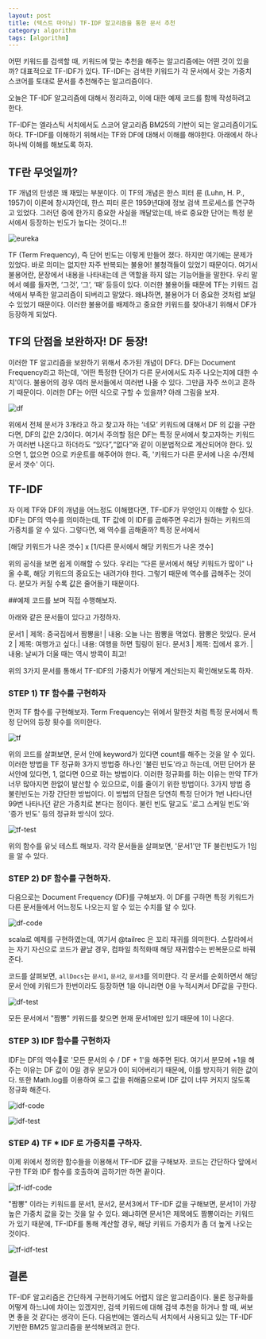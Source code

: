 ```yaml
---
layout: post
title: (텍스트 마이닝) TF-IDF 알고리즘을 통한 문서 추천
category: algorithm
tags: [algorithm]
---
```


어떤 키워드를 검색할 때, 키워드에 맞는 추천을 해주는 알고리즘에는 어떤 것이 있을까? 대표적으로 TF-IDF가 있다.
TF-IDF는 검색한 키워드가 각 문서에서 갖는 가중치 스코어를 토대로 문서를 추천해주는 알고리즘이다.

오늘은 TF-IDF 알고리즘에 대해서 정리하고, 이에 대한 예제 코드를 함께 작성하려고 한다.

 TF-IDF는 엘라스틱 서치에서도 스코어 알고리즘 BM25의 기반이 되는 알고리즘이기도 하다.
TF-IDF를 이해하기 위해서는 TF와 DF에 대해서 이해를 해야한다. 아래에서 하나하나씩 이해를 해보도록 하자.

## TF란 무엇일까?

TF 개념의 탄생은 꽤 재밌는 부분이다. 이 TF의 개념은 한스 피터 룬 (Luhn, H. P., 1957)이 이론에 창시자인데,
한스 피터 룬은 1959년대에 정보 검색 프로세스를 연구하고 있었다. 그러던 중에 한가지 중요한 사실을 깨달았는데,
바로 중요한 단어는 특정 문서에서 등장하는 빈도가 높다는 것이다..!!

![eureka](https://github.com/heesuk-ahn/heesuk-ahn.github.io/blob/master/assets/images/tf-idf/eureka.png?raw=true)

TF (Term Frequency), 즉 단어 빈도는 이렇게 만들어 졌다. 하지만 여기에는 문제가 있었다.
바로 의미는 없지만 자주 반복되는 불용어! 불청객들이 있었기 때문이다.
 여기서 불용어란, 문장에서 내용을 나타내는데 큰 역할을 하지 않는 기능어들을 말한다. 우리 말에서 예를 들자면, ‘그것’, ‘그’, ‘때’ 등등이 있다.
이러한 불용어들 때문에 TF는 키워드 검색에서 부족한 알고리즘이 되버리고 말았다. 왜냐하면, 불용어가 더 중요한 것처럼 보일 수 있었기 때문이다.
이러한 불용어를 배제하고 중요한 키워드를 찾아내기 위해서 DF가 등장하게 되었다.

## TF의 단점을 보완하자! DF 등장!

 이러한 TF 알고리즘을 보완하기 위해서 추가된 개념이 DF다. DF는 Document Frequency라고 하는데, '어떤 특정한 단어가 다른 문서에서도 자주 나오는지에 대한 수치'이다.
불용어의 경우 여러 문서들에서 여러번 나올 수 있다. 그만큼 자주 쓰이고 흔하기 때문이다.
이러한 DF는 어떤 식으로 구할 수 있을까? 아래 그림을 보자.

 ![df](https://github.com/heesuk-ahn/heesuk-ahn.github.io/blob/master/assets/images/tf-idf/df.png?raw=true)

 위에서 전체 문서가 3개라고 하고 찾고자 하는 ‘네모’ 키워드에 대해서 DF 의 값을 구한다면, DF의 값은 2/3이다.
여기서 주의할 점은 DF는 특정 문서에서 찾고자하는 키워드가 여러번 나온다고 하더라도 “있다”,“없다”와 같이 이분법적으로 계산되어야 한다.
있으면 1, 없으면 0으로 카운트를 해주어야 한다. 즉, '키워드가 다른 문서에 나온 수/전체 문서 갯수' 이다.

## TF-IDF

 자 이제 TF와 DF의 개념을 어느정도 이해했다면, TF-IDF가 무엇인지 이해할 수 있다. IDF는 DF의 역수를 의미하는데, TF 값에 이 IDF를 곱해주면
우리가 원하는 키워드의 가중치를 알 수 있다. 그렇다면, 왜 역수를 곱해줄까? 특정 문서에서

[해당 키워드가 나온 갯수] x [1/다른 문서에서 해당 키워드가 나온 갯수]

위의 공식을 보면 쉽게 이해할 수 있다. 우리는 “다른 문서에서 해당 키워드가 많이” 나올 수록, 해당 키워드의 중요도는 내려가야 한다. 그렇기 때문에 역수를 곱해주는 것이다.
분모가 커질 수록 값은 줄어들기 때문이다.

##예제 코드를 보며 직접 수행해보자.

아래와 같은 문서들이 있다고 가정하자.

문서1 | 제목: 중국집에서 짬뽕을! | 내용: 오늘 나는 짬뽕을 먹었다. 짬뽕은 맛있다.
문서2 | 제목: 여행가고 싶다.| 내용: 여행을 하면 힐링이 된다.
문서3 | 제목: 집에서 휴가. | 내용: 날씨가 더울 때는 역시 방콕이 최고!

위의 3가지 문서를 통해서 TF-IDF의 가중치가 어떻게 계산되는지 확인해보도록 하자.

### STEP 1) TF 함수를 구현하자

먼저 TF 함수를 구현해보자. Term Frequency는 위에서 말한것 처럼 특정 문서에서 특정 단어의 등장 횟수를 의미한다.

![tf](https://github.com/heesuk-ahn/heesuk-ahn.github.io/blob/master/assets/images/tf-idf/tf-code.png?raw=true)

 위의 코드를 살펴보면, 문서 안에 keyword가 있다면 count를 해주는 것을 알 수 있다.
이러한 방법을 TF 정규화 3가지 방법중 하나인 '불린 빈도'라고 하는데, 어떤 단어가 문서안에 있다면, 1, 없다면 0으로 하는 방법이다.
이러한 정규화를 하는 이유는 만약 TF가 너무 많아지면 한없이 발산할 수 있으므로, 이를 줄이기 위한 방법이다.
3가지 방법 중 불린빈도는 가장 간단한 방법이다. 이 방법의 단점은 당연히 특정 단어가 1번 나타나던 99번 나타나던 같은
가중치로 본다는 점이다. 불린 빈도 말고도 '로그 스케일 빈도'와 '증가 빈도' 등의 정규화 방식이 있다.

![tf-test](https://github.com/heesuk-ahn/heesuk-ahn.github.io/blob/master/assets/images/tf-idf/tf-test.png?raw=true)

위의 함수를 유닛 테스트 해보자. 각각 문서들을 살펴보면, '문서1'만 TF 불린빈도가 1임을 알 수 있다.

### STEP 2) DF 함수를 구현하자.

다음으로는 Document Frequency (DF)를 구해보자. 이 DF를 구하면 특정 키워드가 다른 문서들에서
어느정도 나오는지 알 수 있는 수치를 알 수 있다.

![df-code](https://github.com/heesuk-ahn/heesuk-ahn.github.io/blob/master/assets/images/tf-idf/df-code.png?raw=true)

scala로 예제를 구현하였는데, 여기서 @tailrec 은 꼬리 재귀를 의미한다. 스칼라에서는 자기 자신으로
코드가 끝날 경우, 컴파일 최적화때 해당 재귀함수는 반복문으로 바꿔준다.

코드를 살펴보면, `allDocs`는 `문서1`, `문서2`, `문서3`를 의미한다. 각 문서를 순회하면서 해당 문서 안에
키워드가 한번이라도 등장하면 1을 아니라면 0을 누적시켜서 DF값을 구한다.

![df-test](https://github.com/heesuk-ahn/heesuk-ahn.github.io/blob/master/assets/images/tf-idf/df-test.png?raw=true)

모든 문서에서 "짬뽕" 키워드를 찾으면 현재 문서1에만 있기 때문에 1이 나온다.

### STEP 3) IDF 함수를 구현하자

 IDF는 DF의 역수로 '모든 문서의 수 / DF + 1'을 해주면 된다. 여기서 분모에 +1을 해주는 이유는 DF 값이 0일 경우 분모가 0이 되어버리기
때문에, 이를 방지하기 위한 값이다. 또한 Math.log를 이용하여 로그 값을 취해줌으로써 IDF 값이 너무 커지지 않도록 정규화 해준다.

![idf-code](https://github.com/heesuk-ahn/heesuk-ahn.github.io/blob/master/assets/images/tf-idf/idf-code.png?raw=true)

![idf-test](https://github.com/heesuk-ahn/heesuk-ahn.github.io/blob/master/assets/images/tf-idf/idf-test.png?raw=true)

### STEP 4) TF * IDF 로 가중치를 구하자.

 이제 위에서 정의한 함수들을 이용해서 TF-IDF 값을 구해보자. 코드는 간단하다 앞에서 구한 TF와 IDF 함수를 호출하여
곱하기만 하면 끝이다.

 ![tf-idf-code](https://github.com/heesuk-ahn/heesuk-ahn.github.io/blob/master/assets/images/tf-idf/tf-idf-code.png?raw=true)

 "짬뽕" 이라는 키워드를 문서1, 문서2, 문서3에서 TF-IDF 값을 구해보면, 문서1이 가장 높은 가중치 값을 갖는 것을
 알 수 있다. 왜냐하면 문서1은 제목에도 짬뽕이라는 키워드가 있기 때문에, TF-IDF를 통해 계산할 경우,
 해당 키워드 가중치가 좀 더 높게 나오는 것이다.

 ![tf-idf-test](https://github.com/heesuk-ahn/heesuk-ahn.github.io/blob/master/assets/images/tf-idf/tf-idf-test2.png?raw=true)


## 결론

 TF-IDF 알고리즘은 간단하게 구현하기에도 어렵지 않은 알고리즘이다. 물론 정규화를 어떻게 하느냐에 차이는 있겠지만,
검색 키워드에 대해 검색 추천을 하거나 할 때, 써보면 좋을 것 같다는 생각이 든다.
 다음번에는 엘라스틱 서치에서 사용되고 있는 TF-IDF 기반한 BM25 알고리즘을 분석해보려고 한다.
